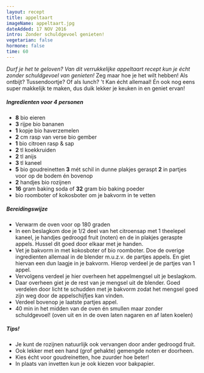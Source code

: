 ```yaml
---
layout: recept
title: appeltaart
imageName: appeltaart.jpg
dateAdded: 17 NOV 2016
intro: Zonder schuldgevoel genieten!
vegetarian: false
hormone: false
time: 60
---
```


*Durf je het te geloven? Van dit verrukkelijke appeltaart recept kun je écht zonder schuldgevoel van genieten!*
Zeg maar hoe je het wilt hebben! Als ontbijt? Tussendoortje? Of als lunch? 't Kan écht  allemaal! Én ook nog eens super makkelijk te maken, dus duik lekker je keuken in en geniet ervan!

##### Ingredienten voor <span class="personen">4</span> personen
* <b>8</b> bio eieren
* <b>3</b> rijpe bio bananen
* <b>1</b> kopje bio haverzemelen
* <b>2</b> cm rasp van verse bio gember
* <b>1</b> bio citroen rasp & sap
* <b>2</b> tl koekkruiden
* <b>2</b> tl anijs
* <b>3</b> tl kaneel
* <b>5</b> bio goudreinetten <b>3</b> mét schil in dunne plakjes geraspt <b>2</b> in partjes voor op de bodem én bovenop
* <b>2</b> handjes bio rozijnen
* <b>16</b> gram baking soda of <b>32</b> gram bio baking poeder
*  bio roomboter of kokosboter om je bakvorm in te vetten

##### Bereidingswijze
* Verwarm de oven voor op 180 graden
* In een beslagkom doe je 1/2 deel van het citroensap met 1 theelepel kaneel, je handjes gedroogd fruit (noten) en de in plakjes geraspte appels. Hussel dit goed door elkaar met je handen.
* Vet je bakvorm in met kokosboter of bio roomboter.
Doe de overige ingredienten allemaal in de blender m.u.z.v. de partjes appels. En giet hiervan een dun laagje in je bakvorm. Hierop verdeel je de partjes van 1 appel.
* Vervolgens verdeel je hier overheen het appelmengsel uit je beslagkom.
* Daar overheen giet je de rest van je mengsel uit de blender. Goed verdelen door licht te schudden met je bakvorm zodat het mengsel goed zijn weg door de appelschijfjes kan vinden.
* Verdeel bovenop je laatste partjes appel.
* 40 min in het midden van de oven én smullen maar zonder schuldgevoel! (oven uit en in de oven laten nagaren en af laten koelen)

##### Tips!
* Je kunt de rozijnen natuurlijk ook vervangen door ander gedroogd fruit.
* Ook lekker met een hand (grof gehakte) gemengde noten er doorheen.
* Kies écht voor goudreinetten, hoe zuurder hoe beter!
* In plaats van invetten kun je ook kiezen voor bakpapier.
